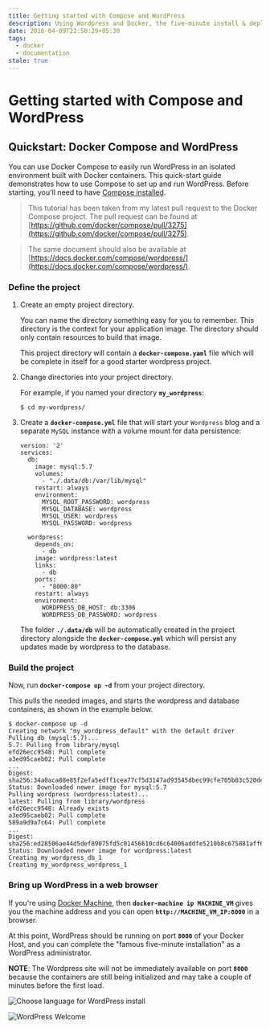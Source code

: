 ```yaml
---
title: Getting started with Compose and WordPress
description: Using Wordpress and Docker, the five-minute install & deploy, seriously!
date: 2016-04-09T22:50:29+05:30
tags:
  - docker
  - documentation
stale: true
---
```


# Getting started with Compose and WordPress

## Quickstart: Docker Compose and WordPress

You can use Docker Compose to easily run WordPress in an isolated environment built
with Docker containers. This quick-start guide demonstrates how to use Compose to set up and run WordPress. Before starting, you'll need to have
[Compose installed](https://github.com/docker/compose/blob/master/docs/install.md).

> This tutorial has been taken from my latest pull request to the Docker Compose project. The pull request can be found at [https://github.com/docker/compose/pull/3275](https://github.com/docker/compose/pull/3275).

> The same document should also be available at [https://docs.docker.com/compose/wordpress/](https://docs.docker.com/compose/wordpress/).

### Define the project

1.  Create an empty project directory.

    You can name the directory something easy for you to remember. This directory is the context for your application image. The directory should only contain resources to build that image.

    This project directory will contain a **`docker-compose.yaml`** file which will be complete in itself for a good starter wordpress project.

2.  Change directories into your project directory.

    For example, if you named your directory **`my_wordpress`**:

        $ cd my-wordpress/

3.  Create a **`docker-compose.yml`** file that will start your `Wordpress` blog and a separate `MySQL` instance with a volume mount for data persistence:

        version: '2'
        services:
          db:
            image: mysql:5.7
            volumes:
              - "./.data/db:/var/lib/mysql"
            restart: always
            environment:
              MYSQL_ROOT_PASSWORD: wordpress
              MYSQL_DATABASE: wordpress
              MYSQL_USER: wordpress
              MYSQL_PASSWORD: wordpress

          wordpress:
            depends_on:
              - db
            image: wordpress:latest
            links:
              - db
            ports:
              - "8000:80"
            restart: always
            environment:
              WORDPRESS_DB_HOST: db:3306
              WORDPRESS_DB_PASSWORD: wordpress

    The folder **`./.data/db`** will be automatically created in the project directory
    alongside the **`docker-compose.yml`** which will persist any updates made by wordpress to the
    database.

### Build the project

Now, run **`docker-compose up -d`** from your project directory.

This pulls the needed images, and starts the wordpress and database containers, as shown in the example below.

    $ docker-compose up -d
    Creating network "my_wordpress_default" with the default driver
    Pulling db (mysql:5.7)...
    5.7: Pulling from library/mysql
    efd26ecc9548: Pull complete
    a3ed95caeb02: Pull complete
    ...
    Digest: sha256:34a0aca88e85f2efa5edff1cea77cf5d3147ad93545dbec99cfe705b03c520de
    Status: Downloaded newer image for mysql:5.7
    Pulling wordpress (wordpress:latest)...
    latest: Pulling from library/wordpress
    efd26ecc9548: Already exists
    a3ed95caeb02: Pull complete
    589a9d9a7c64: Pull complete
    ...
    Digest: sha256:ed28506ae44d5def89075fd5c01456610cd6c64006addfe5210b8c675881aff6
    Status: Downloaded newer image for wordpress:latest
    Creating my_wordpress_db_1
    Creating my_wordpress_wordpress_1

### Bring up WordPress in a web browser

If you're using [Docker Machine](https://docs.docker.com/machine/), then **`docker-machine ip MACHINE_VM`** gives you the machine address and you can open **`http://MACHINE_VM_IP:8000`** in a browser.

At this point, WordPress should be running on port **`8000`** of your Docker Host, and you can complete the "famous five-minute installation" as a WordPress administrator.

**NOTE**: The Wordpress site will not be immediately available on port **`8000`** because the containers are still being initialized and may take a couple of minutes before the first load.

![Choose language for WordPress install](https://raw.githubusercontent.com/docker/compose/master/docs/images/wordpress-lang.png)

![WordPress Welcome](https://raw.githubusercontent.com/docker/compose/master/docs/images/wordpress-welcome.png)
